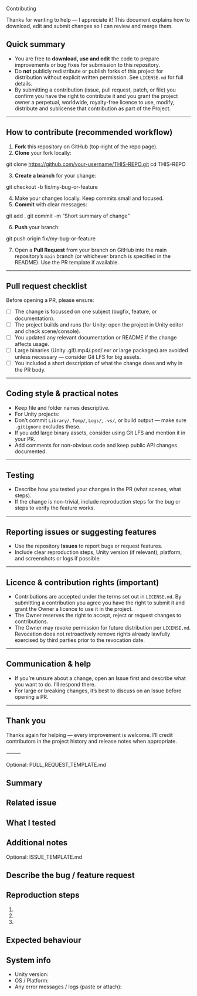Contributing

Thanks for wanting to help — I appreciate it! This document explains how to download, edit and submit changes so I can review and merge them.

## Quick summary
- You are free to **download, use and edit** the code to prepare improvements or bug fixes for submission to this repository.
- Do **not** publicly redistribute or publish forks of this project for distribution without explicit written permission. See `LICENSE.md` for full details.
- By submitting a contribution (issue, pull request, patch, or file) you confirm you have the right to contribute it and you grant the project owner a perpetual, worldwide, royalty-free licence to use, modify, distribute and sublicense that contribution as part of the Project.

---

## How to contribute (recommended workflow)
1. **Fork** this repository on GitHub (top-right of the repo page).  
2. **Clone** your fork locally:

git clone https://github.com/your-username/THIS-REPO.git
cd THIS-REPO

3. **Create a branch** for your change:

git checkout -b fix/my-bug-or-feature

4. Make your changes locally. Keep commits small and focused.  
5. **Commit** with clear messages:

git add .
git commit -m “Short summary of change”

6. **Push** your branch:

git push origin fix/my-bug-or-feature

7. Open a **Pull Request** from your branch on GitHub into the main repository’s `main` branch (or whichever branch is specified in the README). Use the PR template if available.

---

## Pull request checklist
Before opening a PR, please ensure:
- [ ] The change is focussed on one subject (bugfix, feature, or documentation).
- [ ] The project builds and runs (for Unity: open the project in Unity editor and check scene/console).
- [ ] You updated any relevant documentation or README if the change affects usage.
- [ ] Large binaries (Unity .gif/.mp4/.psd/.exr or large packages) are avoided unless necessary — consider Git LFS for big assets.
- [ ] You included a short description of what the change does and why in the PR body.

---

## Coding style & practical notes
- Keep file and folder names descriptive.
- For Unity projects:
- Don’t commit `Library/`, `Temp/`, `Logs/`, `.vs/`, or build output — make sure `.gitignore` excludes these.
- If you add large binary assets, consider using Git LFS and mention it in your PR.
- Add comments for non-obvious code and keep public API changes documented.

---

## Testing
- Describe how you tested your changes in the PR (what scenes, what steps).
- If the change is non-trivial, include reproduction steps for the bug or steps to verify the feature works.

---

## Reporting issues or suggesting features
- Use the repository **Issues** to report bugs or request features.
- Include clear reproduction steps, Unity version (if relevant), platform, and screenshots or logs if possible.

---

## Licence & contribution rights (important)
- Contributions are accepted under the terms set out in `LICENSE.md`. By submitting a contribution you agree you have the right to submit it and grant the Owner a licence to use it in the project.
- The Owner reserves the right to accept, reject or request changes to contributions.
- The Owner may revoke permission for future distribution per `LICENSE.md`. Revocation does not retroactively remove rights already lawfully exercised by third parties prior to the revocation date.

---

## Communication & help
- If you’re unsure about a change, open an Issue first and describe what you want to do. I’ll respond there.
- For large or breaking changes, it’s best to discuss on an Issue before opening a PR.

---

## Thank you
Thanks again for helping — every improvement is welcome. I’ll credit contributors in the project history and release notes when appropriate.


⸻

Optional: PULL_REQUEST_TEMPLATE.md

## Summary
<!-- Short description of the change -->

## Related issue
<!-- Link to issue, if any -->

## What I tested
<!-- Steps you used to test the change, Unity version, platform, etc. -->

## Additional notes
<!-- Anything else the reviewer should know -->

Optional: ISSUE_TEMPLATE.md

## Describe the bug / feature request
<!-- Clear, short description -->

## Reproduction steps
1. 
2. 
3. 

## Expected behaviour
<!-- What you expected to happen -->

## System info
- Unity version:
- OS / Platform:
- Any error messages / logs (paste or attach):
